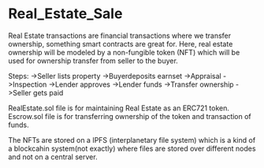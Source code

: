 # Real_Estate_Sale

Real Estate transactions are financial transactions where we transfer ownership, something smart contracts are great for. Here, real estate ownership will be modeled by a non-fungible token (NFT) which will be used for ownership transfer from seller to the buyer.

Steps:
->Seller lists property
->Buyerdeposits earnset
->Appraisal
->Inspection
->Lender approves
->Lender funds
->Transfer ownership
->Seller gets paid

RealEstate.sol file is for maintaining Real Estate as an ERC721 token.
Escrow.sol file is for transferring ownership of the token and transaction of funds.

The NFTs are stored on a IPFS (interplanetary file system) which is a kind of a blockcahin system(not exactly) where files are stored over different nodes and not on a central server.
